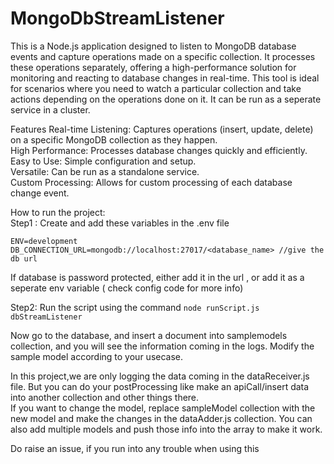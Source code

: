 # MongoDbStreamListener
This is a Node.js application designed to listen to MongoDB database events and capture operations made on a specific collection. It processes these operations separately, offering a high-performance solution for monitoring and reacting to database changes in real-time. This tool is ideal for scenarios where you need to watch a particular collection and take actions depending on the operations done on it.
It can be run as a seperate service in a cluster.

Features
Real-time Listening: Captures operations (insert, update, delete) on a specific MongoDB collection as they happen. <br>
High Performance: Processes database changes quickly and efficiently. <br>
Easy to Use: Simple configuration and setup. <br>
Versatile: Can be run as a standalone service. <br>
Custom Processing: Allows for custom processing of each database change event. <br>

How to run the project: <br>
Step1 : Create and add these variables in the .env file
```
ENV=development
DB_CONNECTION_URL=mongodb://localhost:27017/<database_name> //give the db url
```
If database is password protected, either add it in the url , or add it as a seperate env variable ( check config code for more info)

Step2: Run the script using the command `node runScript.js dbStreamListener` 

Now go to the database, and insert a document into samplemodels collection, and you will see the information coming in the logs.
Modify the sample model according to your usecase.

In this project,we are only logging the data coming in the dataReceiver.js file. But you can do your postProcessing like make an apiCall/insert data into another collection and other things there.<br>
If you want to change the model, replace sampleModel collection with the new model and make the changes in the dataAdder.js collection.
You can also add multiple models and push those info into the array to make it work.

Do raise an issue, if you run into any trouble when using this




